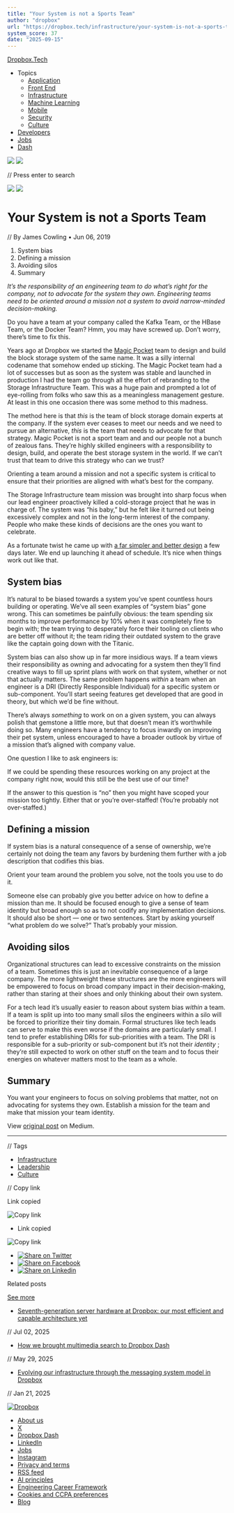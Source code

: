 ```yaml
---
title: "Your System is not a Sports Team"
author: "dropbox"
url: "https://dropbox.tech/infrastructure/your-system-is-not-a-sports-team"
system_score: 37
date: "2025-09-15"
---
```


[Dropbox.Tech](https://dropbox.tech/)

  * Topics
    * [Application](https://dropbox.tech/application)
    * [Front End](https://dropbox.tech/frontend)
    * [Infrastructure](https://dropbox.tech/infrastructure)
    * [Machine Learning](https://dropbox.tech/machine-learning)
    * [Mobile](https://dropbox.tech/mobile)
    * [Security](https://dropbox.tech/security)
    * [Culture](https://dropbox.tech/culture)
  * [Developers](https://dropbox.tech/developers)
  * [Jobs](http://dropbox.com/jobs)
  * [Dash](https://dash.dropbox.com/?utm=blogs)

![](/cms/etc.clientlibs/settings/wcm/designs/dropbox-tech-blog/clientlib-all/resources/button_dark-mode-new.svg) ![](/cms/etc.clientlibs/settings/wcm/designs/dropbox-tech-blog/clientlib-all/resources/button_search-new.svg)

// Press enter to search 

![](/cms/content/dam/dropbox/tech-blog/en-us/infrastructure/Infrastructure-1-1440x305px-light.png) ![](/cms/content/dam/dropbox/tech-blog/en-us/infrastructure/Infrastructure-1-1440x305px-dark.png)

# Your System is not a Sports Team

// By James Cowling • Jun 06, 2019

  1. System bias
  2. Defining a mission
  3. Avoiding silos
  4. Summary



_It’s the responsibility of an engineering team to do what’s right for the company, not to advocate for the system they own. Engineering teams need to be oriented around a mission not a system to avoid narrow-minded decision-making._

Do you have a team at your company called the Kafka Team, or the HBase Team, or the Docker Team? Hmm, you may have screwed up. Don’t worry, there’s time to fix this.

Years ago at Dropbox we started the [Magic Pocket](https://blogs.dropbox.com/tech/2016/05/inside-the-magic-pocket/) team to design and build the block storage system of the same name. It was a silly internal codename that somehow ended up sticking. The Magic Pocket team had a lot of successes but as soon as the system was stable and launched in production I had the team go through all the effort of rebranding to the Storage Infrastructure Team. This was a huge pain and prompted a lot of eye-rolling from folks who saw this as a meaningless management gesture. At least in this one occasion there was some method to this madness.

The method here is that  _this_ is the team of block storage domain experts at the company. If the system ever ceases to meet our needs and we need to pursue an alternative,  _this_ is the team that needs to advocate for that strategy. Magic Pocket is not a sport team and and our people not a bunch of zealous fans. They’re highly skilled engineers with a responsibility to design, build, and operate the best storage system in the world. If we can’t trust that team to drive this strategy who can we trust?

Orienting a team around a mission and not a specific system is critical to ensure that their priorities are aligned with what’s best for the company.

The Storage Infrastructure team mission was brought into sharp focus when our lead engineer proactively killed a cold-storage project that he was in charge of. The system was “his baby,” but he felt like it turned out being excessively complex and not in the long-term interest of the company. People who make these kinds of decisions are the ones you want to celebrate.

As a fortunate twist he came up with [a far simpler and better design](https://blogs.dropbox.com/tech/2019/05/how-we-optimized-magic-pocket-for-cold-storage/) a few days later. We end up launching it ahead of schedule. It’s nice when things work out like that.

## System bias

It’s natural to be biased towards a system you’ve spent countless hours building or operating. We’ve all seen examples of “system bias” gone wrong. This can sometimes be painfully obvious: the team spending six months to improve performance by 10% when it was completely fine to begin with; the team trying to desperately force their tooling on clients who are better off without it; the team riding their outdated system to the grave like the captain going down with the Titanic.  


System bias can also show up in far more insidious ways. If a team views their responsibility as owning and advocating for a system then they’ll find creative ways to fill up sprint plans with work on that system, whether or not that actually matters. The same problem happens  _within_ a team when an engineer is a DRI (Directly Responsible Individual) for a specific system or sub-component. You’ll start seeing features get developed that are good in theory, but which we’d be fine without.

There’s always  _something_ to work on on a given system, you can always polish that gemstone a little more, but that doesn’t mean it’s worthwhile doing so. Many engineers have a tendency to focus inwardly on improving their pet system, unless encouraged to have a broader outlook by virtue of a mission that’s aligned with company value.

One question I like to ask engineers is:

If we could be spending these resources working on any project at the company right now, would this still be the best use of our time?

If the answer to this question is “no” then you might have scoped your mission too tightly. Either that or you’re over-staffed! (You’re probably not over-staffed.)

## Defining a mission

If system bias is a natural consequence of a sense of ownership, we’re certainly not doing the team any favors by burdening them further with a job description that codifies this bias.  


Orient your team around the problem you solve, not the tools you use to do it.

Someone else can probably give you better advice on how to define a mission than me. It should be focused enough to give a sense of team identity but broad enough so as to not codify any implementation decisions. It should also be short — one or two sentences. Start by asking yourself “what problem do we solve?” That’s probably your mission.

## Avoiding silos

Organizational structures can lead to excessive constraints on the mission of a team. Sometimes this is just an inevitable consequence of a large company. The more lightweight these structures are the more engineers will be empowered to focus on broad company impact in their decision-making, rather than staring at their shoes and only thinking about their own system.  


For a tech lead it’s usually easier to reason about system bias  _within_ a team. If a team is split up into too many small silos the engineers within a silo will be forced to prioritize their tiny domain. Formal structures like tech leads can serve to make this even worse if the domains are particularly small. I tend to prefer establishing DRIs for sub-priorities with a team. The DRI is responsible for a sub-priority or sub-component but it’s not their  _identity_ ; they’re still expected to work on other stuff on the team and to focus their energies on whatever matters most to the team as a whole.

## Summary

You want your engineers to focus on solving problems that matter, not on advocating for systems they own. Establish a mission for the team and make that mission your team identity.  


View [original post](https://medium.com/@jamesacowling/your-system-is-not-a-sports-team-e17f9eb16b94) on Medium.

* * *

// Tags   


  * [ Infrastructure ](https://dropbox.tech/infrastructure)
  * [Leadership](https://dropbox.tech/tag-results.leadership)
  * [Culture](https://dropbox.tech/tag-results.culture)



// Copy link   


Link copied

![Copy link](/cms/etc.clientlibs/settings/wcm/designs/dropbox-tech-blog/clientlib-article-content/resources/copy.svg)

  * Link copied

![Copy link](/cms/etc.clientlibs/settings/wcm/designs/dropbox-tech-blog/clientlib-article-content/resources/copy.svg)
  * [ ![Share on Twitter](/cms/etc.clientlibs/settings/wcm/designs/dropbox-tech-blog/clientlib-article-content/resources/twitter.svg) ](https://twitter.com/intent/tweet/?text=Your%20System%20is%20not%20a%20Sports%20Team&url=https://dropbox.tech/infrastructure/your-system-is-not-a-sports-team)
  * [ ![Share on Facebook](/cms/etc.clientlibs/settings/wcm/designs/dropbox-tech-blog/clientlib-article-content/resources/facebook.svg) ](https://facebook.com/sharer/sharer.php?u=https://dropbox.tech/infrastructure/your-system-is-not-a-sports-team)
  * [ ![Share on Linkedin](/cms/etc.clientlibs/settings/wcm/designs/dropbox-tech-blog/clientlib-article-content/resources/linkedin.svg) ](https://www.linkedin.com/shareArticle?mini=true&url=https://dropbox.tech/infrastructure/your-system-is-not-a-sports-team&title=Your%20System%20is%20not%20a%20Sports%20Team&source=https://dropbox.tech/infrastructure/your-system-is-not-a-sports-team)



Related posts 

[ See more ](https://dropbox.tech/infrastructure)

  * [ Seventh-generation server hardware at Dropbox: our most efficient and capable architecture yet ](https://dropbox.tech/infrastructure/seventh-generation-server-hardware)

// Jul 02, 2025 

  * [ How we brought multimedia search to Dropbox Dash ](https://dropbox.tech/infrastructure/multimedia-search-dropbox-dash-evolution)

// May 29, 2025 

  * [ Evolving our infrastructure through the messaging system model in Dropbox ](https://dropbox.tech/infrastructure/infrastructure-messaging-system-model-async-platform-evolution)

// Jan 21, 2025 




[ ![Dropbox](/cms/etc.clientlibs/settings/wcm/designs/dropbox-tech-blog/clientlib-all/resources/logo_dropbox.svg) ](https://dropbox.com)

  * [ About us ](https://www.dropbox.com/about)
  * [ X ](https://twitter.com/Dropbox)
  * [ Dropbox Dash ](https://dash.dropbox.com/)
  * [ LinkedIn ](https://www.linkedin.com/company/dropbox)
  * [ Jobs ](https://www.dropbox.com/jobs)
  * [ Instagram ](https://www.instagram.com/dropbox)
  * [ Privacy and terms ](https://www.dropbox.com/terms)
  * [ RSS feed ](https://dropbox.tech/feed)
  * [ AI principles ](https://www.dropbox.com/ai-principles)
  * [ Engineering Career Framework ](https://dropbox.tech/culture/our-updated-engineering-career-framework)
  * [ Cookies and CCPA preferences ](https://dropbox.tech/#manage-cookies)
  * [ Blog ](https://blog.dropbox.com/)


